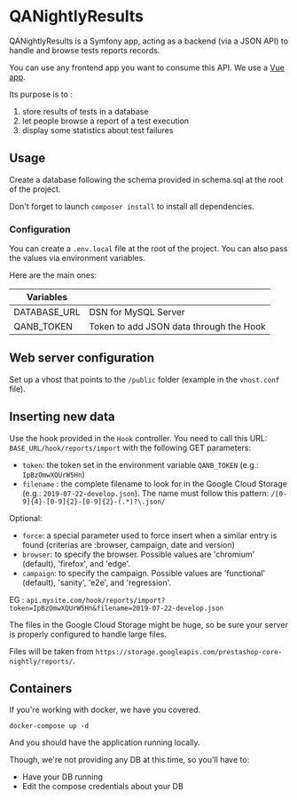 # QANightlyResults

QANightlyResults is a Symfony app, acting as a backend (via a JSON API) to handle and browse tests reports records.

You can use any frontend app you want to consume this API. We use a [Vue app](https://github.com/PrestaShop/nightly-board).

Its purpose is to :
1. store results of tests in a database
2. let people browse a report of a test execution
3. display some statistics about test failures

## Usage

Create a database following the schema provided in schema.sql at the root of the project.

Don't forget to launch `composer install` to install all dependencies.

### Configuration

You can create a `.env.local` file at the root of the project. You can also pass the values via environment variables. 

Here are the main ones:

| Variables         |                                          |
|-------------------|------------------------------------------|
| DATABASE_URL      | DSN for MySQL Server                     |
| QANB_TOKEN        | Token to add JSON data through the Hook  |


## Web server configuration

Set up a vhost that points to the `/public` folder (example in the `vhost.conf` file).

## Inserting new data

Use the hook provided in the `Hook` controller. You need to call this URL: `BASE_URL/hook/reports/import` with the following GET 
parameters:
- `token`: the token set in the environment variable `QANB_TOKEN` (e.g.: `IpBzOmwXQUrW5Hn`)
- `filename` : the complete filename to look for in the Google Cloud Storage (e.g.: `2019-07-22-develop.json`). The 
name must follow this pattern: `/[0-9]{4}-[0-9]{2}-[0-9]{2}-(.*)?\.json/`

Optional:
- `force`: a special parameter used to force insert when a similar entry is found (criterias are :browser, campaign, date and version)
- `browser`: to specify the browser. Possible values are 'chromium' (default), 'firefox', and 'edge'.
- `campaign`: to specify the campaign. Possible values are 'functional' (default), 'sanity', 'e2e', and 'regression'.

EG : `api.mysite.com/hook/reports/import?token=IpBzOmwXQUrW5Hn&filename=2019-07-22-develop.json`

The files in the Google Cloud Storage might be huge, so be sure your server is properly configured to handle large files.

Files will be taken from `https://storage.googleapis.com/prestashop-core-nightly/reports/`.


## Containers

If you're working with docker, we have you covered.

```
docker-compose up -d
```

And you should have the application running locally.

Though, we're not providing any DB at this time, so you'll have to:

- Have your DB running 
- Edit the compose credentials about your DB
